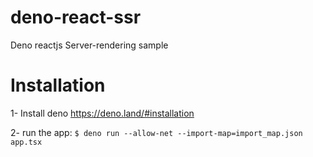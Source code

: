 # deno-react-ssr
Deno reactjs Server-rendering sample

# Installation

1- Install deno https://deno.land/#installation

2- run the app: `$ deno run --allow-net --import-map=import_map.json app.tsx`
